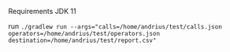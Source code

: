 Requirements
JDK 11

run `./gradlew run --args="calls=/home/andrius/test/calls.json operators=/home/andrius/test/operators.json destination=/home/andrius/test/report.csv"`

